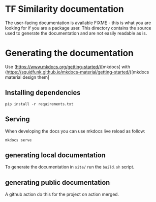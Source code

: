 # TF Similarity documentation

The user-facing documentation is available FIXME - this is what you are looking for if you are a package user. This directory contains the source used to generate the documentation and are not easily readable as is.


# Generating the documentation


Use (https://www.mkdocs.org/getting-started/)[mkdocs] with (https://squidfunk.github.io/mkdocs-material/getting-started/)[mkdocs material design them]

## Installing dependencies

```
pip install -r requirements.txt
```


## Serving

When developing the docs you can use mkdocs live reload as follow:

```
mkdocs serve
```


## generating local documentation

To generate the documentation in `site/` run the  `build.sh` script.

## generating public documentation

A github action do this for the project on action merged.